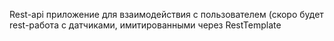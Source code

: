 Rest-api приложение для взаимодействия с пользователем (скоро будет rest-работа с датчиками, имитированными через RestTemplate

